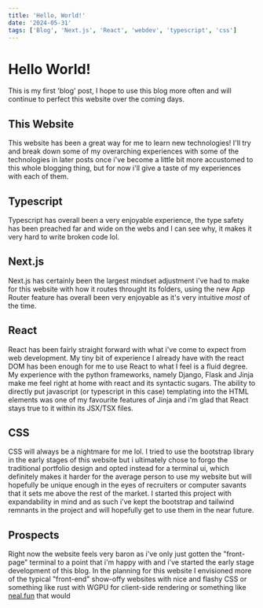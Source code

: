 ```yaml
---
title: 'Hello, World!'
date: '2024-05-31'
tags: ['Blog', 'Next.js', 'React', 'webdev', 'typescript', 'css']
---
```

# Hello World!
This is my first 'blog' post, I hope to use this blog more often and will continue to perfect this website over the coming days.

## This Website
This website has been a great way for me to learn new technologies! I'll try and break down some of my overarching experiences with some of the technologies in later posts once i've become a little bit more accustomed to this whole blogging thing, but for now i'll give a taste of my experiences with each of them.

## Typescript
Typescript has overall been a very enjoyable experience, the type safety has been preached far and wide on the webs and I can see why, it makes it very hard to write broken code lol.

## Next.js
Next.js has certainly been the largest mindset adjustment i've had to make for this website with how it routes throught its folders, using the new App Router feature has overall been very enjoyable as it's very intuitive *most* of the time.

## React
React has been fairly straight forward with what i've come to expect from web development. My tiny bit of experience I already have with the react DOM has been enough for me to use React to what I feel is a fluid degree. My experience with the python frameworks, namely Django, Flask and Jinja make me feel right at home with react and its syntactic sugars. The ability to directly put javascript (or typescript in this case) templating into the HTML elements was one of my favourite features of Jinja and i'm glad that React stays true to it within its JSX/TSX files.

## CSS
CSS will always be a nightmare for me lol. I tried to use the bootstrap library in the early stages of this website but i ultimately chose to forgo the traditional portfolio design and opted instead for a terminal ui, which definitely makes it harder for the average person to use my website but will hopefully be unique enough in the eyes of recruiters or computer savants that it sets me above the rest of the market. I started this project with expandability in mind and as such i've kept the bootstrap and tailwind remnants in the project and will hopefully get to use them in the near future.

## Prospects
Right now the website feels very baron as i've only just gotten the "front-page" terminal to a point that i'm happy with and i've started the early stage development of this blog. In the planning for this website I envisioned more of the typical "front-end" show-offy websites with nice and flashy CSS or something like rust with WGPU for client-side rendering or something like [neal.fun](https://neal.fun) that would 